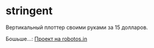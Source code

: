 # stringent
Вертикальный плоттер своими руками за 15 долларов.

Бошьше...: [Проект на robotos.in](https://robotos.in) 
